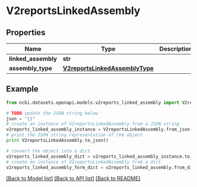 # V2reportsLinkedAssembly


## Properties

Name | Type | Description | Notes
------------ | ------------- | ------------- | -------------
**linked_assembly** | **str** |  | [optional] 
**assembly_type** | [**V2reportsLinkedAssemblyType**](V2reportsLinkedAssemblyType.md) |  | [optional] 

## Example

```python
from ncbi.datasets.openapi.models.v2reports_linked_assembly import V2reportsLinkedAssembly

# TODO update the JSON string below
json = "{}"
# create an instance of V2reportsLinkedAssembly from a JSON string
v2reports_linked_assembly_instance = V2reportsLinkedAssembly.from_json(json)
# print the JSON string representation of the object
print V2reportsLinkedAssembly.to_json()

# convert the object into a dict
v2reports_linked_assembly_dict = v2reports_linked_assembly_instance.to_dict()
# create an instance of V2reportsLinkedAssembly from a dict
v2reports_linked_assembly_form_dict = v2reports_linked_assembly.from_dict(v2reports_linked_assembly_dict)
```
[[Back to Model list]](../README.md#documentation-for-models) [[Back to API list]](../README.md#documentation-for-api-endpoints) [[Back to README]](../README.md)


